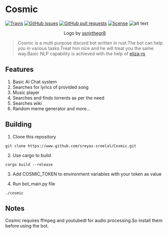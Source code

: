 # Cosmic
[![Travis](https://img.shields.io/travis/Sreyas-Sreelal/Cosmic.svg)](https://travis-ci.org/Sreyas-Sreelal/Cosmic)
[![GitHub issues](https://img.shields.io/github/issues/Sreyas-Sreelal/Cosmic.svg)]() [![GitHub pull requests](https://img.shields.io/github/issues-pr-raw/sreyas-sreelal/Cosmic.svg)]() [![license](https://img.shields.io/github/license/sreyas-sreelal/Cosmic.svg)]()
![alt text](https://github.com/Sreyas-Sreelal/Cosmic/blob/master/images/cosmic_banner.png?raw=true "Cosmic")
<p align="center">
Logo by <a href="https://github.com/ssnjrthegr8">ssnjrthegr8</a>
</p>

>Cosmic is a mutli purpose discord bot written in rust.The bot can help you in various tasks.Treat him nice and he will treat you the same way.Basic NLP capability is achieved with the help of [eliza-rs](https://github.com/arosspope/eliza-rs)

## Features
1. Basic AI Chat system
2. Searches for lyrics of provided song
3. Music player
4. Searches and finds torrents as per the need
5. Searches wiki 
6. Random meme generator
and more...

## Building
1. Clone this repository
  ```
  git clone https://www.github.com/sreyas-sreelal/Cosmic.git
  ```
2. Use cargo to build
  ```
  cargo build --release
  ```
3. Add COSMIC_TOKEN to environment variables with your token as value

4. Run bot_main.py file
  ```
  ./cosmic
  ```
## Notes
Cosmic requires ffmpeg and youtubedl for audio processing.So install them before using the bot.
